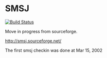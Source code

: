 SMSJ
====

[![Build Status](https://travis-ci.org/marre/smsj.png)](https://travis-ci.org/marre/smsj)

Move in progress from sourceforge.

http://smsj.sourceforge.net/

The first smsj checkin was done at Mar 15, 2002
